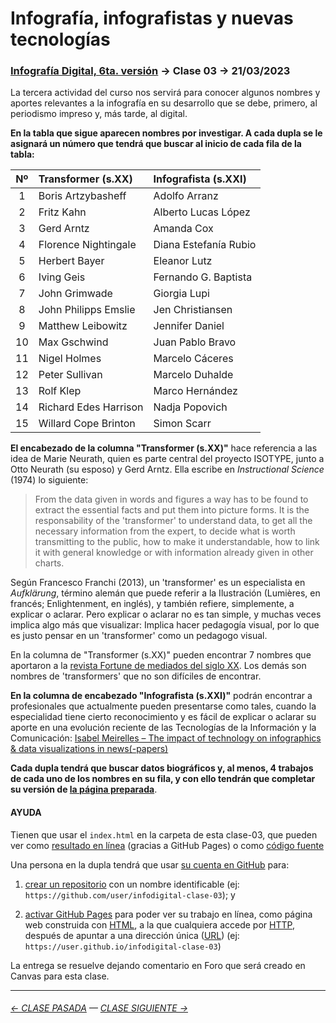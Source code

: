 # Infografía, infografistas y nuevas tecnologías

### [Infografía Digital, 6ta. versión](https://github.com/profesorfaco/dno075-2023-1#readme) → Clase 03 → 21/03/2023

La tercera actividad del curso nos servirá para conocer algunos nombres y aportes relevantes a la infografía en su desarrollo que se debe, primero, al periodismo impreso y, más tarde, al digital.

**En la tabla que sigue aparecen nombres por investigar. A cada dupla se le asignará un número que tendrá que buscar al inicio de cada fila de la tabla:**

|	Nº	|	Transformer (s.XX)	|	Infografista (s.XXI)	|
|:----:|:---------------|:---------------|
|	1	|	Boris Artzybasheff	|	Adolfo Arranz	|
|	2	|	Fritz Kahn	|	Alberto Lucas López	|
|	3	|	Gerd Arntz	|	Amanda Cox	|
|	4	|	Florence Nightingale	|	Diana Estefanía Rubio	|
|	5	|	Herbert Bayer	|	Eleanor Lutz	|
|	6	|	Iving Geis	|	Fernando G. Baptista	|
|	7	|	John Grimwade	|	Giorgia Lupi	|
|	8	|	John Philipps Emslie	|	Jen Christiansen	|
|	9	|	Matthew Leibowitz	|	Jennifer Daniel	|
|	10	|	Max Gschwind	|	Juan Pablo Bravo	|
|	11	|	Nigel Holmes	|	Marcelo Cáceres	|
|	12	|	Peter Sullivan	|	Marcelo Duhalde	|
|	13	|	Rolf Klep	|	Marco Hernández	|
|	14	|	Richard Edes Harrison	|	Nadja Popovich	|
|	15	|	Willard Cope Brinton	|	Simon Scarr	|

**El encabezado de la columna "Transformer (s.XX)"** hace referencia a las idea de Marie Neurath, quien es parte central del proyecto ISOTYPE, junto a Otto Neurath (su esposo) y Gerd Arntz. Ella escribe en *Instructional Science* (1974) lo siguiente:

> From the data given in words and figures a way has to be found to extract the essential facts and put them into picture forms. It is the responsability of the 'transformer' to understand data, to get all the necessary information from the expert, to decide what is worth transmitting to the public, how to make it understandable, how to link it with general knowledge or with information already given in other charts.

Según Francesco Franchi (2013), un 'transformer' es un especialista en *Aufklärung*, término alemán que puede referir a la Ilustración (Lumières, en francés; Enlightenment, en inglés), y también refiere, simplemente, a explicar o aclarar. Pero explicar o aclarar no es tan simple, y muchas veces implica algo más que visualizar: Implica hacer pedagogía visual, por lo que es justo pensar en un 'transformer' como un pedagogo visual.

En la columna de "Transformer (s.XX)" pueden encontrar 7 nombres que aportaron a la [revista Fortune de mediados del siglo XX](https://www.fulltable.com/vts/f/fortune/menub.htm). Los demás son nombres de 'transformers' que no son difíciles de encontrar.

**En la columna de encabezado "Infografista (s.XXI)"** podrán encontrar a profesionales que actualmente pueden presentarse como tales, cuando la especialidad tiene cierto reconocimiento y es fácil de explicar o aclarar su aporte en una evolución reciente de las Tecnologías de la Información y la Comunicación: [Isabel Meirelles – The impact of technology on infographics & data visualizations in news(-papers)
](https://www.youtube.com/watch?v=Nb0HfCj1C7Q)

**Cada dupla tendrá que buscar datos biográficos y, al menos, 4 trabajos de cada uno de los nombres en su fila, y con ello tendrán que completar su versión de [la página preparada](https://profesorfaco.github.io/dno075-2023-1/clase-03/)**.

#### AYUDA

Tienen que usar el `index.html` en la carpeta de esta clase-03, que pueden ver como [resultado en línea](https://profesorfaco.github.io/dno075-2023-1/clase-03/) (gracias a GitHub Pages) o como [código fuente](https://github.com/profesorfaco/dno075-2023-1/blob/main/clase-03/index.html)

Una persona en la dupla tendrá que usar [su cuenta en GitHub](https://github.com/) para:

1. [crear un repositorio](https://docs.github.com/es/get-started/quickstart/create-a-repo) con un nombre identificable (ej: `https://github.com/user/infodigital-clase-03`); y

2. [activar GitHub Pages](https://docs.github.com/es/pages/getting-started-with-github-pages/configuring-a-publishing-source-for-your-github-pages-site) para poder ver su trabajo en línea, como página web construida con [HTML](https://developer.mozilla.org/es/docs/Learn/HTML/Introduction_to_HTML/Getting_started), a la que cualquiera accede por [HTTP](https://es.wikipedia.org/wiki/Protocolo_de_transferencia_de_hipertexto), después de apuntar a una dirección única ([URL](https://es.wikipedia.org/wiki/Localizador_de_recursos_uniforme)) (ej: `https://user.github.io/infodigital-clase-03`)

La entrega se resuelve dejando comentario en Foro que será creado en Canvas para esta clase.

- - - - - - - 

###### [← CLASE PASADA](https://github.com/profesorfaco/dno075-2023-1/tree/main/clase-02) — [CLASE SIGUIENTE →](https://github.com/profesorfaco/dno075-2023-1/tree/main/clase-04) 
